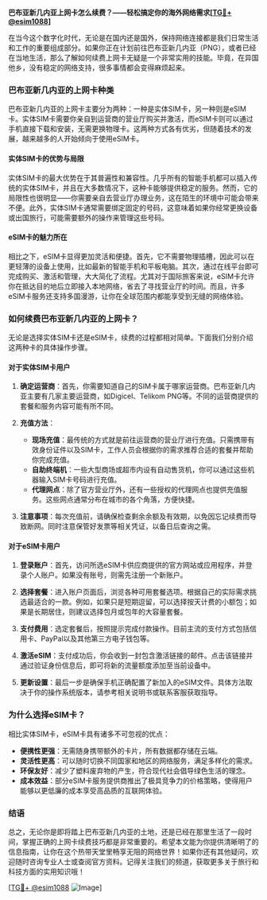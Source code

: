 **巴布亚新几内亚上网卡怎么续费？——轻松搞定你的海外网络需求[[TG💪+ @esim1088](https://t.me/s/esim1088)]**

在当今这个数字化时代，无论是在国内还是国外，保持网络连接都是我们日常生活和工作的重要组成部分。如果你正在计划前往巴布亚新几内亚（PNG），或者已经在当地生活，那么了解如何续费上网卡无疑是一个非常实用的技能。毕竟，在异国他乡，没有稳定的网络支持，很多事情都会变得麻烦起来。

### 巴布亚新几内亚的上网卡种类

巴布亚新几内亚的上网卡主要分为两种：一种是实体SIM卡，另一种则是eSIM卡。实体SIM卡需要你亲自到运营商的营业厅购买并激活，而eSIM卡则可以通过手机直接下载和安装，无需更换物理卡。这两种方式各有优劣，但随着技术的发展，越来越多的人开始倾向于使用eSIM卡。

#### 实体SIM卡的优势与局限

实体SIM卡的最大优势在于其普遍性和兼容性。几乎所有的智能手机都可以插入传统的实体SIM卡，并且在大多数情况下，这种卡能够提供稳定的服务。然而，它的局限性也很明显——你需要亲自去营业厅办理业务，这在陌生的环境中可能会带来不便。此外，实体SIM卡通常需要绑定固定的号码，这意味着如果你经常更换设备或出国旅行，可能需要额外的操作来管理这些号码。

#### eSIM卡的魅力所在

相比之下，eSIM卡显得更加灵活和便捷。首先，它不需要物理插槽，因此可以在更轻薄的设备上使用，比如最新的智能手机和平板电脑。其次，通过在线平台即可完成购买、激活和管理，大大简化了流程。尤其对于国际旅客来说，eSIM卡允许你在抵达目的地后立即接入本地网络，省去了寻找营业厅的时间。而且，许多eSIM卡服务还支持多国漫游，让你在全球范围内都能享受到无缝的网络体验。

### 如何续费巴布亚新几内亚的上网卡？

无论是选择实体SIM卡还是eSIM卡，续费的过程都相对简单。下面我们分别介绍这两种卡的具体操作步骤。

#### 对于实体SIM卡用户

1. **确定运营商**：首先，你需要知道自己的SIM卡属于哪家运营商。巴布亚新几内亚主要有几家主要运营商，如Digicel、Telikom PNG等。不同的运营商提供的套餐和服务内容可能有所不同。
   
2. **充值方法**：
   - **现场充值**：最传统的方式就是前往运营商的营业厅进行充值。只需携带有效身份证件以及SIM卡，工作人员会根据你的需求推荐合适的套餐并帮助你完成充值。
   - **自助终端机**：一些大型商场或超市内设有自动售货机，你可以通过这些机器输入SIM卡号码进行充值。
   - **代理网点**：除了官方营业厅外，还有一些授权的代理网点也提供充值服务。这些网点通常分布在城市的各个角落，方便快捷。

3. **注意事项**：每次充值前，请确保检查剩余余额及有效期，以免因忘记续费而导致断网。同时注意保管好发票等相关凭证，以备日后查询之需。

#### 对于eSIM卡用户

1. **登录账户**：首先，访问所选eSIM卡供应商提供的官方网站或应用程序，并登录个人账户。如果没有账号，则需先注册一个新账户。

2. **选择套餐**：进入账户页面后，浏览各种可用套餐选项。根据自己的实际需求挑选最适合的一款。例如，如果只是短期逗留，可以选择按天计费的小额包；如果是长期居住，则建议选择包月或包年的大容量套餐。

3. **支付费用**：选定套餐后，按照提示完成付款操作。目前主流的支付方式包括信用卡、PayPal以及其他第三方电子钱包等。

4. **激活eSIM**：支付成功后，你会收到一封包含激活链接的邮件。点击该链接并通过验证身份信息后，即可将新的流量额度添加至当前设备中。

5. **更新设置**：最后一步是确保手机正确配置了新加入的eSIM文件。具体方法取决于你的操作系统版本，请参考相关说明书或联系客服获取指导。

### 为什么选择eSIM卡？

相比实体SIM卡，eSIM卡具有诸多不可忽视的优点：

- **便携性更强**：无需随身携带额外的卡片，所有数据都存储在云端。
- **灵活性更高**：可以随时切换不同国家和地区的网络服务，满足多样化的需求。
- **环保友好**：减少了塑料废弃物的产生，符合现代社会倡导绿色生活的理念。
- **成本效益**：部分eSIM卡服务提供商推出了极具竞争力的价格策略，使得用户能够以更低廉的成本享受高品质的互联网体验。

### 结语

总之，无论你是即将踏上巴布亚新几内亚的土地，还是已经在那里生活了一段时间，掌握正确的上网卡续费技巧都是非常重要的。希望本文能为你提供清晰明了的信息指南，让你在这个热带天堂里畅享无阻的网络世界！如果你还有其他疑问，欢迎随时咨询专业人士或查阅官方资料。记得关注我们的频道，获取更多关于旅行和科技方面的实用知识哦！

[[TG💪+ @esim1088](https://t.me/s/esim1088) ![Image](https://i.postimg.cc/4NQfJmqS/Snipaste-2025-05-13-00-14-12.png)]